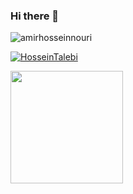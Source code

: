 ### Hi there 👋

<p align="left"> <img src="https://komarev.com/ghpvc/?username=hosseint79&label=Profile%20views&color=0e75b6&style=flat" alt="amirhosseinnouri" /> </p>

<p align="left"> <a href="https://github.com/ryo-ma/github-profile-trophy"><img src="https://github-profile-trophy.vercel.app/?username=hosseint79" alt="HosseinTalebi" /></a> </p>

<img height="180em" src="https://github-readme-stats.vercel.app/api?username=hosseint79&show_icons=true&hide_border=true&&count_private=true&include_all_commits=true" />

<!--
**hosseint79/hosseint79** is a ✨ _special_ ✨ repository because its `README.md` (this file) appears on your GitHub profile.

Here are some ideas to get you started:

- 💬 Ask me about react and javascript

-->
